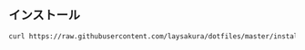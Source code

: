 ## インストール

```bash
curl https://raw.githubusercontent.com/laysakura/dotfiles/master/install.zsh |zsh -eu
```
